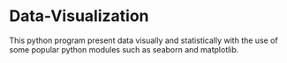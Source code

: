 # Data-Visualization
This python program present data visually and statistically with the use of some popular python modules such as seaborn and matplotlib.
